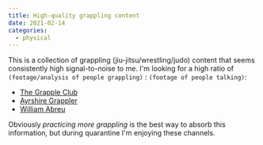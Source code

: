 ```yaml
---
title: High-quality grappling content
date: 2021-02-14
categories:
  - physical
---
```


This is a collection of grappling (jiu-jitsu/wrestling/judo) content that seems consistently high signal-to-noise to me. I'm looking for a high ratio of `(footage/analysis of people grappling)` : `(footage of people talking)`:

- [The Grapple Club](https://www.youtube.com/channel/UC2PoIQQmc0gOmzGiRKjJGQA/videos)
- [Ayrshire Grappler](https://www.youtube.com/channel/UCNHEzJeEdSsf09A5uVPlXZw)
- [William Abreu](https://www.instagram.com/i_am_abreu/) 

Obviously _practicing more grappling_ is the best way to absorb this information, but during quarantine I'm enjoying these channels.
